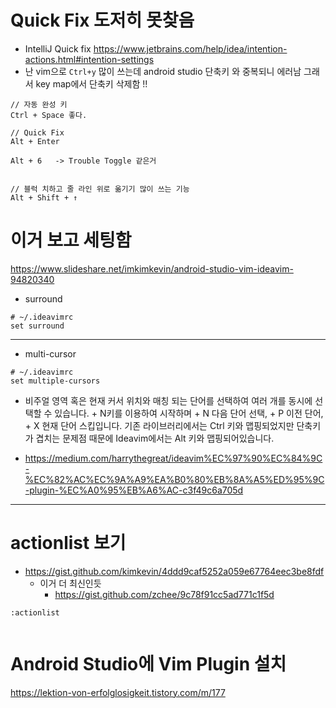 # Quick Fix 도저히 못찾음 
- IntelliJ Quick fix https://www.jetbrains.com/help/idea/intention-actions.html#intention-settings
- 난 vim으로 ```Ctrl+y``` 많이 쓰는데 android studio 단축키 와 중복되니 에러남 그래서 key map에서 단축키 삭제함 !!
```
// 자동 완성 키
Ctrl + Space 좋다. 

// Quick Fix
Alt + Enter

Alt + 6   -> Trouble Toggle 같은거


// 블럭 치하고 줄 라인 위로 옮기기 많이 쓰는 기능
Alt + Shift + ↑
```


# 이거 보고 세팅함 

https://www.slideshare.net/imkimkevin/android-studio-vim-ideavim-94820340

- surround
```
# ~/.ideavimrc
set surround
```
<hr>

- multi-cursor

```
# ~/.ideavimrc
set multiple-cursors
```
- 비주얼 영역 혹은 현재 커서 위치와 매칭 되는 단어를 선택하여 여러 개를 동시에 선택할 수 있습니다. <Alt> + N키를 이용하여 시작하며 <Alt> + N 다음 단어 선택, <Alt> + P 이전 단어, <ALT> + X 현재 단어 스킵입니다. 기존 라이브러리에서는 Ctrl 키와 맵핑되었지만 단축키가 겹치는 문제점 때문에 Ideavim에서는 Alt 키와 맵핑되어있습니다.

- https://medium.com/harrythegreat/ideavim%EC%97%90%EC%84%9C-%EC%82%AC%EC%9A%A9%EA%B0%80%EB%8A%A5%ED%95%9C-plugin-%EC%A0%95%EB%A6%AC-c3f49c6a705d

<hr>

# actionlist 보기 
- https://gist.github.com/kimkevin/4ddd9caf5252a059e67764eec3be8fdf
  - 이거 더 최신인듯
    - https://gist.github.com/zchee/9c78f91cc5ad771c1f5d

```
:actionlist
  
```


# Android Studio에 Vim Plugin 설치 

https://lektion-von-erfolglosigkeit.tistory.com/m/177
